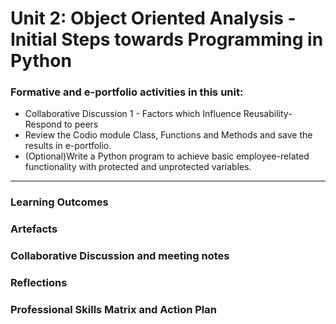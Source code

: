 # Unit 2: Object Oriented Analysis - Initial Steps towards Programming in Python

### Formative and e-portfolio activities in this unit:
 - Collaborative Discussion 1 - Factors which Influence Reusability-Respond to peers
 - Review the Codio module Class, Functions and Methods and save the results in e-portfolio.
 - (Optional)Write a Python program to achieve basic employee-related functionality with protected and unprotected variables.

---
### Learning Outcomes
### Artefacts
### Collaborative Discussion and meeting notes
### Reflections
### Professional Skills Matrix and Action Plan



